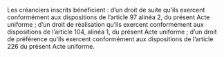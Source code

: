 Les créanciers inscrits bénéficient :
d’un droit de suite qu’ils exercent conformément aux dispositions de l’article 97 alinéa 2,
du présent Acte uniforme ;
d’un droit de réalisation qu’ils exercent conformément aux dispositions de
l’article 104,
alinéa 1, du présent Acte uniforme ;
d’un droit de préférence qu’ils exercent conformément aux dispositions de
l’article 226 du
présent Acte uniforme.